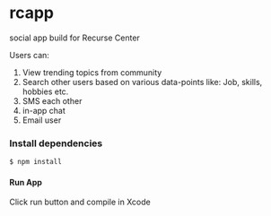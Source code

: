 # rcapp

social app build for Recurse Center

Users can:
1) View trending topics from community
2) Search other users based on various data-points like: Job, skills, hobbies etc.
3) SMS each other
4) in-app chat
5) Email user

### Install dependencies
```bash
$ npm install
```

#### Run App

Click run button and compile in Xcode

